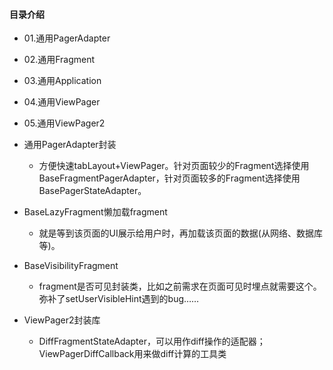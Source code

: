 #### 目录介绍
- 01.通用PagerAdapter
- 02.通用Fragment
- 03.通用Application
- 04.通用ViewPager
- 05.通用ViewPager2





- 通用PagerAdapter封装
    - 方便快速tabLayout+ViewPager。针对页面较少的Fragment选择使用BaseFragmentPagerAdapter，针对页面较多的Fragment选择使用BasePagerStateAdapter。
- BaseLazyFragment懒加载fragment
    - 就是等到该页面的UI展示给用户时，再加载该页面的数据(从网络、数据库等)。
- BaseVisibilityFragment
    - fragment是否可见封装类，比如之前需求在页面可见时埋点就需要这个。弥补了setUserVisibleHint遇到的bug……
- ViewPager2封装库
    - DiffFragmentStateAdapter，可以用作diff操作的适配器；ViewPagerDiffCallback用来做diff计算的工具类





